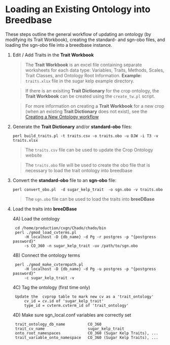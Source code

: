 Loading an Existing Ontology into Breedbase
========

These steps outline the general workflow of updating an ontology (by modifying its 
Trait Workbook), creating the standard- and sgn-obo files, and loading the 
sgn-obo file into a breedbase instance.

1) Edit / Add Traits in the **Trait Workbook**

    > The **Trait Workbook** is an excel file containing separate 
    > worksheets for each data type: Variables, Traits, Methods, 
    > Scales, Trait Classes, and Ontology Root Information.
    > **Example:** `traits.xlsx` file in the sugar kelp example directory.
    
    > If there is an exisiting **Trait Dictionary** for the crop ontology,
    > the **Trait Workbook** can be created using the `create_tw.pl` script.
    
    > For more information on creating a **Trait Workbook** for a new crop
    > (when an existing **Trait Dictionary** does not exist), see the 
    > [Creating a New Ontology workflow](WORKFLOW_NEW.md)


2) Generate the **Trait Dictionary** and/or **standard-obo** files:
    
    `perl build_traits.pl -t traits.csv -o traits.obo -u DJW -i T3 -v traits.xlsx`

     > The `traits.csv` file can be used to update the Crop Ontology website

     > The `traits.obo` file will be used to create the obo file that is necessary to load the trait ontology into breedbase


3) Convert the **standard-obo** file to an **sgn-obo** file:
    
    `perl convert_obo.pl 
        -d sugar_kelp_trait 
        -o sgn.obo -v traits.obo`

    > The `sgn.obo` file can be used to load the traits into **breeDBase**


4) Load the traits into **breeDBase**

    4A) Load the ontology

        cd /home/production/cxgn/Chado/chado/bin
        perl ./gmod_load_cvterms.pl 
            -H localhost -D {db_name} -d Pg -r postgres -p "{postgress password}"
            -s CO_360 -n sugar_kelp_trait -uv /path/to/sgn.obo


    4B) Connect the ontology terms

        perl ./gmod_make_cvtermpath.pl 
            -H localhost -D {db_name} -d Pg -u postgres -p "{postgress password}" 
            -c sugar_kelp_trait -v


    4C) Tag the ontology (first time only)

        Update the  cvprop table to mark new cv as a 'trait_ontology'
            cv_id = cv.id of 'sugar_kelp_trait'
            type_id = cvterm.cvterm_id of 'trait_ontology'


    4D) Make sure sgn_local.conf variables are correctly set

        trait_ontology_db_name          CO_360
        trait_cv_name                   sugar_kelp_trait
        onto_root_namespaces            CO_360 (Sugar Kelp Traits), ...
        trait_variable_onto_namespace   CO_360 (Sugar Kelp Traits), ...
        
